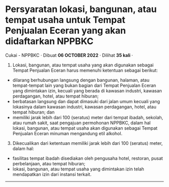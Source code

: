 Persyaratan lokasi, bangunan, atau tempat usaha untuk Tempat Penjualan Eceran yang akan didaftarkan NPPBKC
==========================================================================================================

Cukai - NPPBKC · Dibuat **06 OCTOBER 2022** · Dilihat **35 kali** ·

1.  Lokasi, bangunan, atau tempat usaha yang akan digunakan sebagai Tempat Penjualan Eceran harus memenuhi ketentuan sebagai berikut:

*   dilarang berhubungan langsung dengan bangunan, halaman, atau tempat-tempat lain yang bukan bagian dari Tempat Penjualan Eceran yang dimintakan izin, kecuali yang berada di kawasan industri, kawasan perdagangan, hotel, atau tempat hiburan;
*   berbatasan langsung dan dapat dimasuki dari jalan umum kecuali yang lokasinya dalam kawasan industri, kawasan perdagangan, hotel, atau tempat hiburan; dan
*   memiliki jarak lebih dari 100 (seratus) meter dari tempat ibadah, sekolah, atau rumah sakit, saat pengajuan permohonan NPPBKC, dalam hal lokasi, bangunan, atau tempat usaha akan digunakan sebagai Tempat Penjualan Eceran minuman mengandung etil alkohol.

3.  Dikecualikan dari ketentuan memiliki jarak lebih dari 100 (seratus) meter, dalam hal:

*   fasilitas tempat ibadah disediakan oleh pengusaha hotel, restoran, pusat perbelanjaan, atau tempat hiburan;
*   lokasi, bangunan, atau tempat usaha yang dimintakan izin telah mendapatkan izin dari instansi terkait.

  
  
  

* * *